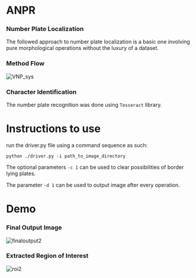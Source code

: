 # ANPR
### Number Plate Localization
The followed approach to number plate localization is a basic one involving pure morphological operations without the luxury of a dataset.

### Method Flow
![VNP_sys](https://github.com/Harshalshirote2002/ANPR/assets/75237728/b5e5d9ff-a371-4ccd-b01c-83860bc2bc34)


### Character Identification
The number plate recognition was done using `Tesseract` library.

# Instructions to use
run the driver.py file using a command sequence as such:  

`python ./driver.py -i path_to_image_directory`

The optional parameters `-c 1` can be used to clear possibilities of border lying plates.

The parameter `-d 1` can be used to output image after every operation.

# Demo
### Final Output Image
![finaloutput2](https://github.com/Harshalshirote2002/ANPR/assets/75237728/532e1483-bfc6-4f3e-997a-0e2210e855c5)

### Extracted Region of Interest
![roi2](https://github.com/Harshalshirote2002/ANPR/assets/75237728/f4f04b61-8e67-4e94-8bbf-5a061cd8317e)




